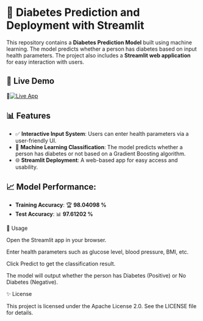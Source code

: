 # 🌟 Diabetes Prediction and Deployment with Streamlit  

This repository contains a **Diabetes Prediction Model** built using machine learning. The model predicts whether a person has diabetes based on input health parameters. The project also includes a **Streamlit web application** for easy interaction with users.  

## 🔗 Live Demo  
🚀[![Live App](https://img.shields.io/badge/Live_Diabetes_Prediction_App-FF4B4B?style=for-the-badge&logo=streamlit)](https://diabetesprediction1model.streamlit.app/)

## 📊 Features  
- ✅ **Interactive Input System**: Users can enter health parameters via a user-friendly UI.  
- 🤖 **Machine Learning Classification**: The model predicts whether a person has diabetes or not based on a Gradient Boosting algorithm.  
- 🌐 **Streamlit Deployment**: A web-based app for easy access and usability.  

## 📈 Model Performance: 
- **Training Accuracy**: 🏆 **98.04098 %**  
- **Test Accuracy**: 📊 **97.61202 %**  

🚀 Usage

Open the Streamlit app in your browser.

Enter health parameters such as glucose level, blood pressure, BMI, etc.

Click Predict to get the classification result.

The model will output whether the person has Diabetes (Positive) or No Diabetes (Negative).

✨ License

This project is licensed under the Apache License 2.0. See the LICENSE file for details.